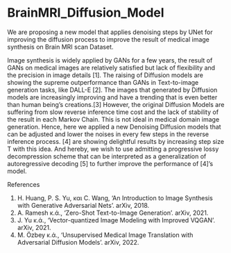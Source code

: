# BrainMRI_Diffusion_Model
We are proposing a new model that applies denoising steps by UNet for improving the diffusion process to improve the result of medical image synthesis on Brain MRI scan Dataset.


Image synthesis is widely applied by GANs for
a few years, the result of GANs on medical images
are relatively satisfied but lack of flexibility and
the precision in image details [1]. The raising of
Diffusion models are showing the supreme outperformance
than GANs in Text-to-image generation
tasks, like DALL-E [2]. The images that generated
by Diffusion models are increasingly improving and
have a trending that is even better than human being’s
creations.[3] However, the original Diffusion
Models are suffering from slow reverse inference
time cost and the lack of stability of the result in
each Markov Chain. This is not ideal in medical
domain image generation. Hence, here we applied
a new Denoising Diffusion models that can be adjusted
and lower the noises in every few steps in the
reverse inference process. [4] are showing delightful
results by increasing step size T with this idea.
And hereby, we wish to use admitting a progressive
lossy decompression scheme that can be interpreted
as a generalization of autoregressive decoding [5] to
further improve the performance of [4]’s model.



References
1. H. Huang, P. S. Yu, και C. Wang, ‘An Introduction to Image 
Synthesis with Generative Adversarial Nets’. arXiv, 2018.
2. A. Ramesh κ.ά., ‘Zero-Shot Text-to-Image Generation’. arXiv, 2021.
3. J. Yu κ.ά., ‘Vector-quantized Image Modeling with Improved VQGAN’. arXiv, 2021.
4. M. Özbey κ.ά., ‘Unsupervised Medical Image Translation with Adversarial Diffusion Models’. arXiv, 2022.
